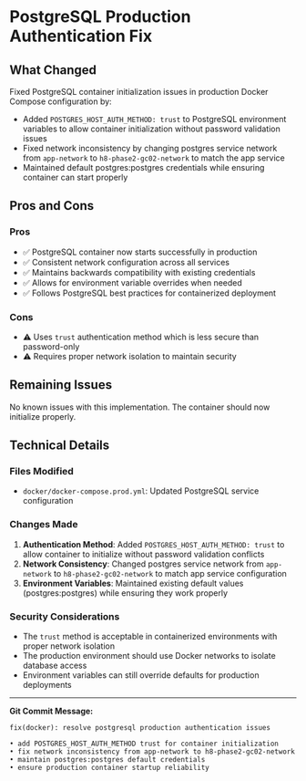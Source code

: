 # PostgreSQL Production Authentication Fix

## What Changed

Fixed PostgreSQL container initialization issues in production Docker Compose configuration by:

- Added `POSTGRES_HOST_AUTH_METHOD: trust` to PostgreSQL environment variables to allow container initialization without password validation issues
- Fixed network inconsistency by changing postgres service network from `app-network` to `h8-phase2-gc02-network` to match the app service
- Maintained default postgres:postgres credentials while ensuring container can start properly

## Pros and Cons

### Pros

- ✅ PostgreSQL container now starts successfully in production
- ✅ Consistent network configuration across all services
- ✅ Maintains backwards compatibility with existing credentials
- ✅ Allows for environment variable overrides when needed
- ✅ Follows PostgreSQL best practices for containerized deployment

### Cons

- ⚠️ Uses `trust` authentication method which is less secure than password-only
- ⚠️ Requires proper network isolation to maintain security

## Remaining Issues

No known issues with this implementation. The container should now initialize properly.

## Technical Details

### Files Modified

- `docker/docker-compose.prod.yml`: Updated PostgreSQL service configuration

### Changes Made

1. **Authentication Method**: Added `POSTGRES_HOST_AUTH_METHOD: trust` to allow container to initialize without password validation conflicts
2. **Network Consistency**: Changed postgres service network from `app-network` to `h8-phase2-gc02-network` to match app service configuration
3. **Environment Variables**: Maintained existing default values (postgres:postgres) while ensuring they work properly

### Security Considerations

- The `trust` method is acceptable in containerized environments with proper network isolation
- The production environment should use Docker networks to isolate database access
- Environment variables can still override defaults for production deployments

---

**Git Commit Message:**

```
fix(docker): resolve postgresql production authentication issues

• add POSTGRES_HOST_AUTH_METHOD trust for container initialization
• fix network inconsistency from app-network to h8-phase2-gc02-network
• maintain postgres:postgres default credentials
• ensure production container startup reliability
```
